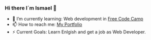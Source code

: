 ### Hi there I´m Ismael 👋

- 🌱 I’m currently learning: Web development in <a href="https://www.freecodecamp.org/" target="_blank">Free Code Camp</a> 
- 📫 How to reach me: <a href="https://ismael-portfolio-website.netlify.app/" target="_blank">My Portfolio</a>
- ⚡ Current Goals: Learn Enlgish and get a job as Web Developer. 
  
